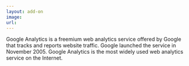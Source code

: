 ```yaml
---
layout: add-on
image: 
url:
---
```


Google Analytics is a freemium web analytics service offered by Google that tracks and reports website traffic. Google launched the service in November 2005. Google Analytics is the most widely used web analytics service on the Internet.